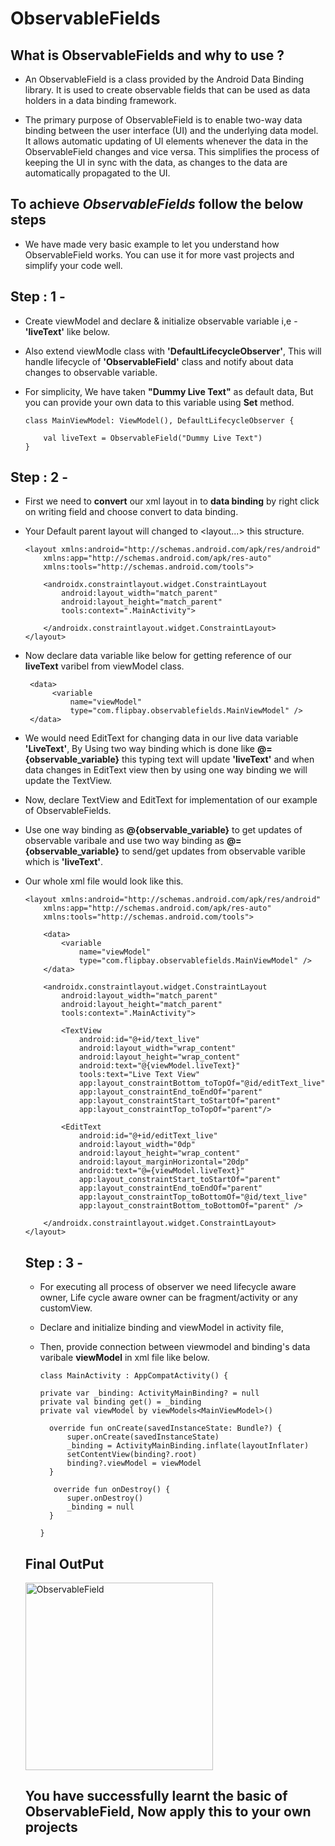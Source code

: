 # ObservableFields

## What is ObservableFields and why to use ?
- An ObservableField is a class provided by the Android Data Binding library. It is used to create observable fields that can be used as data holders in a data binding framework.

- The primary purpose of ObservableField is to enable two-way data binding between the user interface (UI) and the underlying data model. It allows automatic updating of UI elements whenever the data in the ObservableField changes and vice versa. This simplifies the process of keeping the UI in sync with the data, as changes to the data are automatically propagated to the UI.

## To achieve *ObservableFields* follow the below steps
- We have made very basic example to let you understand how ObservableField works. You can use it for more vast projects and simplify your code well.
 
## Step : 1 - 
* Create viewModel and declare & initialize observable variable i,e - **'liveText'** like below.
* Also extend viewModle class with **'DefaultLifecycleObserver'**, This will handle lifecycle of **'ObservableField'** class and notify about data changes to observable variable.
* For simplicity, We have taken **"Dummy Live Text"** as default data, But you can provide your own data to this variable using **Set** method.

      class MainViewModel: ViewModel(), DefaultLifecycleObserver {
      
          val liveText = ObservableField("Dummy Live Text")
      }

## Step : 2 - 
* First we need to **convert** our xml layout in to **data binding** by right click on writing field and choose convert to data binding.
* Your Default parent layout will changed to <layout...> </layout> this structure.

      <layout xmlns:android="http://schemas.android.com/apk/res/android"
          xmlns:app="http://schemas.android.com/apk/res-auto"
          xmlns:tools="http://schemas.android.com/tools">
      
          <androidx.constraintlayout.widget.ConstraintLayout
              android:layout_width="match_parent"
              android:layout_height="match_parent"
              tools:context=".MainActivity">
              
          </androidx.constraintlayout.widget.ConstraintLayout>
      </layout>

* Now declare data variable like below for getting reference of our **liveText** varibel from viewModel class.

       <data>
            <variable
                name="viewModel"
                type="com.flipbay.observablefields.MainViewModel" />
       </data>
      
* We would need EditText for changing data in our live data variable **'LiveText'**, By Using two way binding which is done like **@={observable_variable}** this typing text will update **'liveText'** and when data changes in EditText view then by using one way binding we will update the TextView.
* Now, declare TextView and EditText for implementation of our example of ObservableFields.
* Use one way binding as **@{observable_variable}** to get updates of observable varibale and use two way binding as **@={observable_variable}** to send/get updates from observable varible which is **'liveText'**.
* Our whole xml file would look like this.
      
      <layout xmlns:android="http://schemas.android.com/apk/res/android"
          xmlns:app="http://schemas.android.com/apk/res-auto"
          xmlns:tools="http://schemas.android.com/tools">
      
          <data>
              <variable
                  name="viewModel"
                  type="com.flipbay.observablefields.MainViewModel" />
          </data>
      
          <androidx.constraintlayout.widget.ConstraintLayout
              android:layout_width="match_parent"
              android:layout_height="match_parent"
              tools:context=".MainActivity">
      
              <TextView
                  android:id="@+id/text_live"
                  android:layout_width="wrap_content"
                  android:layout_height="wrap_content"
                  android:text="@{viewModel.liveText}"
                  tools:text="Live Text View"
                  app:layout_constraintBottom_toTopOf="@id/editText_live"
                  app:layout_constraintEnd_toEndOf="parent"
                  app:layout_constraintStart_toStartOf="parent"
                  app:layout_constraintTop_toTopOf="parent"/>
      
              <EditText
                  android:id="@+id/editText_live"
                  android:layout_width="0dp"
                  android:layout_height="wrap_content"
                  android:layout_marginHorizontal="20dp"
                  android:text="@={viewModel.liveText}"
                  app:layout_constraintStart_toStartOf="parent"
                  app:layout_constraintEnd_toEndOf="parent"
                  app:layout_constraintTop_toBottomOf="@id/text_live"
                  app:layout_constraintBottom_toBottomOf="parent" />
      
          </androidx.constraintlayout.widget.ConstraintLayout>
      </layout>

  ## Step : 3 -
  - For executing all process of observer we need lifecycle aware owner, Life cycle aware owner can be fragment/activity or any customView.
  - Declare and initialize binding and viewModel in activity file,
  - Then, provide connection between viewmodel and  binding's data varibale **viewModel** in xml file like below.
 
        class MainActivity : AppCompatActivity() {
    
        private var _binding: ActivityMainBinding? = null
        private val binding get() = _binding
        private val viewModel by viewModels<MainViewModel>()
    
          override fun onCreate(savedInstanceState: Bundle?) {
              super.onCreate(savedInstanceState)
              _binding = ActivityMainBinding.inflate(layoutInflater)
              setContentView(binding?.root)
              binding?.viewModel = viewModel
          }
    
           override fun onDestroy() {
              super.onDestroy()
              _binding = null
          }
          
        }
 

  ## Final OutPut
  <img src="https://github.com/AndroidTechTricks/ObservableFields/assets/138967229/50a1f0a2-6e54-4320-a3f8-225adcb2727e" alt="ObservableField" width="300">


    ## You have successfully learnt the basic of **ObservableField**, Now apply this to your own projects

